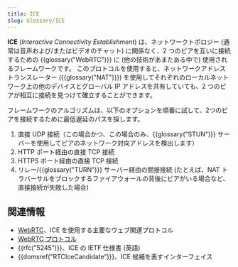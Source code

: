 ```yaml
---
title: ICE
slug: Glossary/ICE
---
```


**ICE** (_Interactive Connectivity Establishment_) は、ネットワークトポロジー (通常は音声および/またはビデオのチャット) に関係なく、2 つのピアを互いに接続するための {{glossary("WebRTC")}} に (他の技術があまたある中で) 使用されるフレームワークです。 このプロトコルを使用すると、ネットワークアドレストランスレーター ({{glossary("NAT")}}) を使用してそれぞれのローカルネットワーク上の他のデバイスとグローバル IP アドレスを共有していても、2 つのピアが相互に接続を見つけて確立することができます。

フレームワークのアルゴリズムは、以下のオプションを順番に試して、2つのピアを接続するために最低遅延のパスを探します。

1. 直接 UDP 接続（この場合かつ、この場合のみ、{{glossary("STUN")}} サーバーを使用してピアのネットワーク対向アドレスを検出します）
2. HTTP ポート経由の直接 TCP 接続
3. HTTPS ポート経由の直接 TCP 接続
4. リレー/{{glossary("TURN")}} サーバー経由の間接接続 (たとえば、NAT トラバーサルをブロックするファイアウォールの背後にピアがいる場合など、直接接続が失敗した場合)

## 関連情報

- [WebRTC](/ja/docs/Web/API/WebRTC_API)、ICE を使用する主要なウェブ関連プロトコル
- [WebRTC プロトコル](/ja/docs/Web/API/WebRTC_API/Protocols)
- {{rfc("5245")}}、ICE の IETF 仕様書 (英語)
- {{domxref("RTCIceCandidate")}}、ICE 候補を表すインターフェイス
